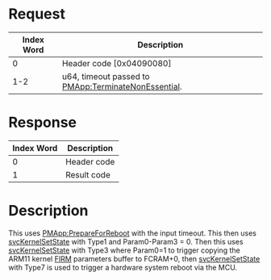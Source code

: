 # Request

| Index Word | Description                                                                                   |
|------------|-----------------------------------------------------------------------------------------------|
| 0          | Header code \[0x04090080\]                                                                    |
| 1-2        | u64, timeout passed to [PMApp:TerminateNonEssential](PMApp:TerminateNonEssential "wikilink"). |

# Response

| Index Word | Description |
|------------|-------------|
| 0          | Header code |
| 1          | Result code |

# Description

This uses [PMApp:PrepareForReboot](PMApp:PrepareForReboot "wikilink")
with the input timeout. This then uses
[svcKernelSetState](SVC "wikilink") with Type1 and Param0-Param3 = 0.
Then this uses [svcKernelSetState](SVC "wikilink") with Type3 where
Param0=1 to trigger copying the ARM11 kernel [FIRM](FIRM "wikilink")
parameters buffer to FCRAM+0, then [svcKernelSetState](SVC "wikilink")
with Type7 is used to trigger a hardware system reboot via the MCU.